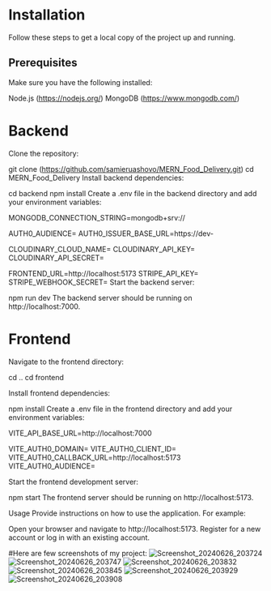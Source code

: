 
# Installation
Follow these steps to get a local copy of the project up and running.

## Prerequisites
Make sure you have the following installed:

Node.js (https://nodejs.org/)
MongoDB (https://www.mongodb.com/)

# Backend
Clone the repository:

git clone (https://github.com/samieruashovo/MERN_Food_Delivery.git)
cd MERN_Food_Delivery
Install backend dependencies:

cd backend
npm install
Create a .env file in the backend directory and add your environment variables:

MONGODB_CONNECTION_STRING=mongodb+srv://


AUTH0_AUDIENCE=
AUTH0_ISSUER_BASE_URL=https://dev-


CLOUDINARY_CLOUD_NAME=
CLOUDINARY_API_KEY=
CLOUDINARY_API_SECRET=

FRONTEND_URL=http://localhost:5173
STRIPE_API_KEY=
STRIPE_WEBHOOK_SECRET=
Start the backend server:

npm run dev
The backend server should be running on http://localhost:7000.

# Frontend
Navigate to the frontend directory:


cd ..
cd frontend

Install frontend dependencies:

npm install
Create a .env file in the frontend directory and add your environment variables:

VITE_API_BASE_URL=http://localhost:7000

VITE_AUTH0_DOMAIN=
VITE_AUTH0_CLIENT_ID=
VITE_AUTH0_CALLBACK_URL=http://localhost:5173
VITE_AUTH0_AUDIENCE=

Start the frontend development server:


npm start
The frontend server should be running on http://localhost:5173.

Usage
Provide instructions on how to use the application. For example:

Open your browser and navigate to http://localhost:5173.
Register for a new account or log in with an existing account.

#Here are few screenshots of my project:
![Screenshot_20240626_203724](https://github.com/samieruashovo/MERN_Food_Delivery/assets/84716783/ef7848fe-9e17-4fcf-8fd5-02c290a3f934)
![Screenshot_20240626_203747](https://github.com/samieruashovo/MERN_Food_Delivery/assets/84716783/c1bde32b-024c-4396-adc9-d56908cd2953)
![Screenshot_20240626_203832](https://github.com/samieruashovo/MERN_Food_Delivery/assets/84716783/80499452-a838-4786-9a11-fe73de5763ed)
![Screenshot_20240626_203845](https://github.com/samieruashovo/MERN_Food_Delivery/assets/84716783/5e6316b3-972e-4fce-bae9-47ffe963e128)
![Screenshot_20240626_203929](https://github.com/samieruashovo/MERN_Food_Delivery/assets/84716783/54ea917a-2e34-4e8b-8b6d-77338dece343)
![Screenshot_20240626_203908](https://github.com/samieruashovo/MERN_Food_Delivery/assets/84716783/94de8659-f2a1-426d-aae0-0676f73d154d)
